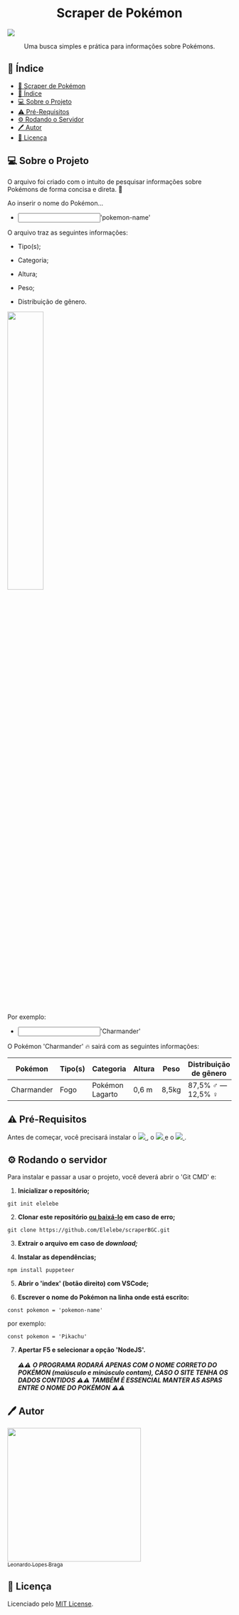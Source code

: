 <h1 align = "center">Scraper de Pokémon</h1>
<img src = 'https://i0.wp.com/multarte.com.br/wp-content/uploads/2019/03/pokemon-png-logo.png?fit=2000%2C736&ssl=1'>
<p align = "center">Uma busca simples e prática para informações sobre Pokémons.</p>

## 📑 Índice
* [🔎 Scraper de Pokémon](#scraper-de-pokémon)
* [📑 Índice](#-índice)
* [💻 Sobre o Projeto](#-sobre-o-projeto)
* [⚠️ Pré-Requisitos](#%EF%B8%8F-pré-requisitos)
* [⚙️ Rodando o Servidor](#%EF%B8%8F-rodando-o-servidor)
* [🖊️ Autor](#%EF%B8%8F-autor)
* [📝 Licença](#-licença)

<h2>💻 Sobre o Projeto</h2>
 
<p>O arquivo foi criado com o intuito de pesquisar informações sobre Pokémons de forma concisa e direta. 🎯</p>
<p>Ao inserir o nome do Pokémon...</p>

<ul>
 <li>
  <input type = "text">'pokemon-name'</input>
 </li>
</ul>
            
<p>O arquivo traz as seguintes informações:</p>
 
 <ul>
  <li>
   <p>Tipo(s);</p>
  </li>
  <li>
   <p>Categoria;</p>
  </li>
  <li>
   <p>Altura;</p>
  </li>
  <li>
   <p>Peso;</p>
  </li>
  <li>
   <p>Distribuição de gênero.</p>
  </li>
 </ul>
 
 <img src = 'https://www.pngplay.com/wp-content/uploads/10/Charmander-Pokemon-PNG-Free-File-Download.png' width = 40% height = 40%>
 
Por exemplo:
<ul>
 <li>
  <input type = "text">'Charmander'</input>
 </li>
</ul>
<p>O Pokémon 'Charmander' 🔥 sairá com as seguintes informações:</p>

| Pokémon | Tipo(s) | Categoria | Altura | Peso | Distribuição de gênero |
| --- | --- | --- | --- | --- | --- |
| Charmander | Fogo | Pokémon Lagarto | 0,6 m | 8,5kg | 87,5% ♂ — 12,5% ♀ |
 
 <h2>⚠️ Pré-Requisitos</h2>

<p>Antes de começar, você precisará instalar o 

<a href = 'https://nodejs.org/en/download/'>
 <img src = 'https://img.shields.io/badge/node-js-brightgreen'>
 </a>
 , o 
 <a href = 'https://git-scm.com'>
  <img src = 'https://img.shields.io/badge/Git-v2.39.0-orange'>
 </a>
 e o
 <a href = 'https://code.visualstudio.com'>
  <img src = 'https://img.shields.io/badge/VS-Code-blue'>
 </a>.<p>
 
 <h2>⚙️ Rodando o servidor</h2>

Para instalar e passar a usar o projeto, você deverá abrir o 'Git CMD' e:

1. **Inicializar o repositório;**

  ```shell
  git init elelebe
  ```
  
2. **Clonar este repositório <a href = https://github.com/Elelebe/scraperBGC/archive/refs/heads/main.zip>ou baixá-lo</a> em caso de erro;**

 ```shell
 git clone https://github.com/Elelebe/scraperBGC.git
 ```
 
3. **Extrair o arquivo em caso de *download;***

4. **Instalar as dependências;**

```shell
npm install puppeteer
```
5. **Abrir o 'index' (botão direito) com VSCode;**

6. **Escrever o nome do Pokémon na linha onde está escrito:**

```shell
const pokemon = 'pokemon-name'
```
por exemplo:
```shell
const pokemon = 'Pikachu'
```

7. **Apertar F5 e selecionar a opção 'NodeJS'.**
<br></br>
***⚠️⚠️***
***O PROGRAMA RODARÁ APENAS COM O NOME CORRETO DO POKÉMON (maiúsculo e minúsculo contam), CASO O SITE TENHA OS DADOS CONTIDOS***
***⚠️⚠️***
***TAMBÉM É ESSENCIAL MANTER AS ASPAS ENTRE O NOME DO POKÉMON***
***⚠️⚠️***

<h2>🖊️ Autor</h2>

[<img src='https://avatars.githubusercontent.com/u/54039202?v=4' width = 300><br><sub>Leonardo Lopes Braga</sub>](https://github.com/Elelebe)

<h2>📝 Licença</h2>

Licenciado pelo [MIT License](./LICENSE).
